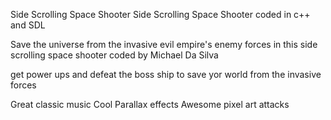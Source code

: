 Side Scrolling Space Shooter
Side Scrolling Space Shooter coded in c++ and SDL

Save the universe from the invasive evil empire's enemy forces in this side scrolling space shooter coded by Michael Da Silva

get power ups and defeat the boss ship to save yor world from the invasive forces

Great classic music Cool Parallax effects Awesome pixel art attacks
